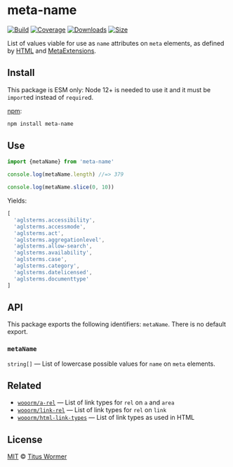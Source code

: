 # meta-name

[![Build][build-badge]][build]
[![Coverage][coverage-badge]][coverage]
[![Downloads][downloads-badge]][downloads]
[![Size][size-badge]][size]

List of values viable for use as `name` attributes on `meta` elements, as
defined by [HTML][spec] and [MetaExtensions][extensions].

## Install

This package is ESM only: Node 12+ is needed to use it and it must be `import`ed
instead of `require`d.

[npm][]:

```sh
npm install meta-name
```

## Use

```js
import {metaName} from 'meta-name'

console.log(metaName.length) //=> 379

console.log(metaName.slice(0, 10))
```

Yields:

```js
[
  'aglsterms.accessibility',
  'aglsterms.accessmode',
  'aglsterms.act',
  'aglsterms.aggregationlevel',
  'aglsterms.allow-search',
  'aglsterms.availability',
  'aglsterms.case',
  'aglsterms.category',
  'aglsterms.datelicensed',
  'aglsterms.documenttype'
]
```

## API

This package exports the following identifiers: `metaName`.
There is no default export.

### `metaName`

`string[]` — List of lowercase possible values for `name` on `meta` elements.

## Related

*   [`wooorm/a-rel`](https://github.com/wooorm/a-rel)
    — List of link types for `rel` on `a` and `area`
*   [`wooorm/link-rel`](https://github.com/wooorm/link-rel)
    — List of link types for `rel` on `link`
*   [`wooorm/html-link-types`](https://github.com/wooorm/html-link-types)
    — List of link types as used in HTML

## License

[MIT][license] © [Titus Wormer][author]

<!-- Definition -->

[build-badge]: https://github.com/wooorm/meta-name/workflows/main/badge.svg

[build]: https://github.com/wooorm/meta-name/actions

[coverage-badge]: https://img.shields.io/codecov/c/github/wooorm/meta-name.svg

[coverage]: https://codecov.io/github/wooorm/meta-name

[downloads-badge]: https://img.shields.io/npm/dm/meta-name.svg

[downloads]: https://www.npmjs.com/package/meta-name

[size-badge]: https://img.shields.io/bundlephobia/minzip/meta-name.svg

[size]: https://bundlephobia.com/result?p=meta-name

[npm]: https://docs.npmjs.com/cli/install

[license]: license

[author]: https://wooorm.com

[spec]: https://html.spec.whatwg.org/multipage/semantics.html#standard-metadata-names

[extensions]: https://wiki.whatwg.org/wiki/MetaExtensions
